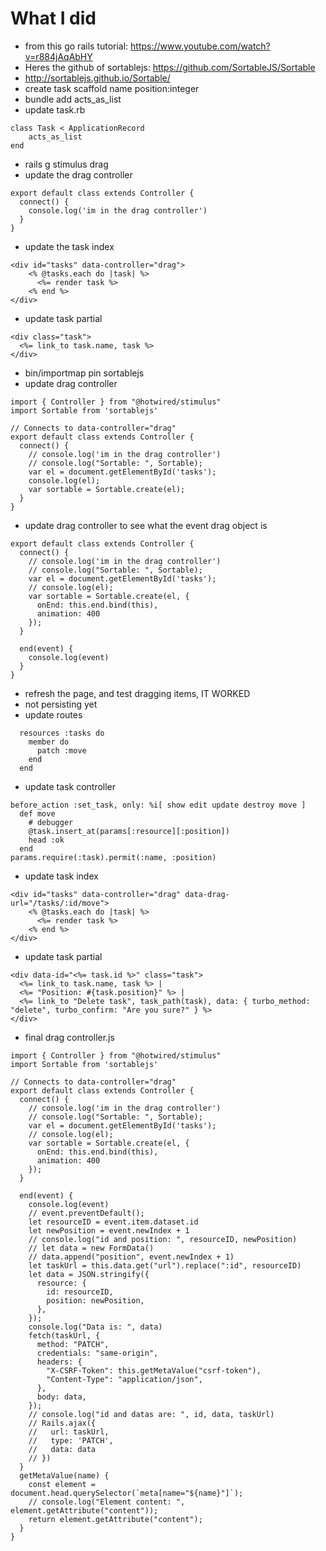 # What I did
- from this go rails tutorial: https://www.youtube.com/watch?v=r884jAqAbHY
- Heres the github of sortablejs: https://github.com/SortableJS/Sortable
- http://sortablejs.github.io/Sortable/
- create task scaffold name position:integer
- bundle add acts_as_list
- update task.rb

```
class Task < ApplicationRecord
	acts_as_list
end
```
- rails g stimulus drag
- update the drag controller

```
export default class extends Controller {
  connect() {
    console.log('im in the drag controller')
  }
}
```
- update the task index

```
<div id="tasks" data-controller="drag">  
    <% @tasks.each do |task| %>
      <%= render task %>
    <% end %>
</div>
```
- update task partial

```
<div class="task">
  <%= link_to task.name, task %>
</div>
```
- bin/importmap pin sortablejs
- update drag controller

```
import { Controller } from "@hotwired/stimulus"
import Sortable from 'sortablejs'

// Connects to data-controller="drag"
export default class extends Controller {
  connect() {
    // console.log('im in the drag controller')
    // console.log("Sortable: ", Sortable);
    var el = document.getElementById('tasks');
    console.log(el);
    var sortable = Sortable.create(el);    
  }
}
```

- update drag controller to see what the event drag object is
```
export default class extends Controller {
  connect() {
    // console.log('im in the drag controller')
    // console.log("Sortable: ", Sortable);
    var el = document.getElementById('tasks');
    // console.log(el);
    var sortable = Sortable.create(el, {
      onEnd: this.end.bind(this),
      animation: 400
    });    
  }

  end(event) {
    console.log(event)
  }
}
```
- refresh the page, and test dragging items, IT WORKED
- not persisting yet
- update routes

```
  resources :tasks do
    member do
      patch :move
    end
  end
```

- update task controller
```
before_action :set_task, only: %i[ show edit update destroy move ]
  def move    
    # debugger
    @task.insert_at(params[:resource][:position])
    head :ok
  end
params.require(:task).permit(:name, :position)
```

- update task index

```
<div id="tasks" data-controller="drag" data-drag-url="/tasks/:id/move">
    <% @tasks.each do |task| %>
      <%= render task %>
    <% end %>
</div>
```

- update task partial

```
<div data-id="<%= task.id %>" class="task">
  <%= link_to task.name, task %> | 
  <%= "Position: #{task.position}" %> |
  <%= link_to "Delete task", task_path(task), data: { turbo_method: "delete", turbo_confirm: "Are you sure?" } %>
</div>
```

- final drag controller.js

```
import { Controller } from "@hotwired/stimulus"
import Sortable from 'sortablejs'

// Connects to data-controller="drag"
export default class extends Controller {
  connect() {
    // console.log('im in the drag controller')
    // console.log("Sortable: ", Sortable);
    var el = document.getElementById('tasks');
    // console.log(el);
    var sortable = Sortable.create(el, {
      onEnd: this.end.bind(this),
      animation: 400
    });    
  }

  end(event) {
    console.log(event)
    // event.preventDefault();
    let resourceID = event.item.dataset.id
    let newPosition = event.newIndex + 1
    // console.log("id and position: ", resourceID, newPosition)
    // let data = new FormData()
    // data.append("position", event.newIndex + 1)
    let taskUrl = this.data.get("url").replace(":id", resourceID)
    let data = JSON.stringify({
      resource: {
        id: resourceID,
        position: newPosition,
      },
    });    
    console.log("Data is: ", data)
    fetch(taskUrl, {
      method: "PATCH",
      credentials: "same-origin",
      headers: {
        "X-CSRF-Token": this.getMetaValue("csrf-token"),
        "Content-Type": "application/json",
      },
      body: data,
    });    
    // console.log("id and datas are: ", id, data, taskUrl)
    // Rails.ajax({
    //   url: taskUrl,
    //   type: 'PATCH',
    //   data: data
    // })
  }
  getMetaValue(name) {
    const element = document.head.querySelector(`meta[name="${name}"]`);
    // console.log("Element content: ", element.getAttribute("content"));
    return element.getAttribute("content");
  }  
}
```